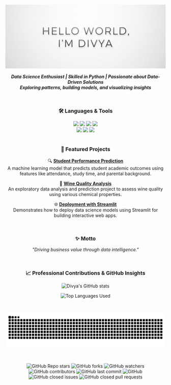<p align="center">
  <img src="https://github.com/Divya-TechInsights/Divya-TechInsights/blob/main/image.png" 
       alt="Hi, I am Divya" 
       width="800px" 
       height="200px" 
       style="object-fit: cover;" />
</p>




<div align="center">

  <strong><em>Data Science Enthusiast | Skilled in Python | Passionate about Data-Driven Solutions</em></strong><br>
  <strong><em>Exploring patterns, building models, and visualizing insights</em></strong>

<br>
</div>





<h3 align="center">🛠️ Languages & Tools</h3> 

<div align="center">

  <img src="https://img.shields.io/badge/Python-3776AB?style=for-the-badge&logo=python&logoColor=white">
  <img src="https://img.shields.io/badge/Pandas-150458?style=for-the-badge&logo=pandas&logoColor=white">
  <img src="https://img.shields.io/badge/NumPy-013243?style=for-the-badge&logo=numpy&logoColor=white">
  <img src="https://img.shields.io/badge/scikit--learn-F7931E?style=for-the-badge&logo=scikit-learn&logoColor=white"> <br>
  <img src="https://img.shields.io/badge/Matplotlib-206C8B?style=for-the-badge&logo=plotly&logoColor=white">
  <img src="https://img.shields.io/badge/Seaborn-3C4E6A?style=for-the-badge">
  <img src="https://img.shields.io/badge/Streamlit-FF4B4B?style=for-the-badge&logo=streamlit&logoColor=white">

</div>

<br>





<h3 align="center">🚀 Featured Projects</h3>

<div align="center">

 🔍 **[Student Performance Prediction](https://github.com/Divya-TechInsights/Student_Performance_Prediction)**  
  A machine learning model that predicts student academic outcomes using features like attendance, study time, and parental background.

 🍷 **[Wine Quality Analysis](https://github.com/Divya-TechInsights/Wine_Quality_Analysis)**  
  An exploratory data analysis and prediction project to assess wine quality using various chemical properties.

 🌐 **[Deployment with Streamlit](https://github.com/Divya-TechInsights/Deployment_Streamlit)**  
  Demonstrates how to deploy data science models using Streamlit for building interactive web apps.

</div>

<br>





<h3 align="center">✨ Motto</h3> 
<p align="center"><em>"Driving business value through data intelligence."</em></p>

</div>

<br>




<h3 align="center">📈 Professional Contributions & GitHub Insights</h3>

<p align="center">
  <img src="https://github-readme-stats.vercel.app/api?username=Divya-TechInsights&show_icons=true&theme=tokyonight&hide_border=true&border_radius=12&include_all_commits=true" alt="Divya's GitHub stats" />
</p>

<p align="center">
  <img src="https://github-readme-stats.vercel.app/api/top-langs/?username=Divya-TechInsights&layout=compact&theme=tokyonight&hide_border=true&border_radius=12" alt="Top Languages Used" />
</p>


<br>




![GitHub Contribution Snake](https://github.com/Divya-TechInsights/Divya-TechInsights/blob/main/Github_Contributions.svg)

<br>




<p align="center">
  <img alt="GitHub Repo stars" src="https://img.shields.io/github/stars/Divya-TechInsights/Divya-TechInsights?style=flat-square">
  <img alt="GitHub forks" src="https://img.shields.io/github/forks/Divya-TechInsights/Divya-TechInsights?style=flat-square">
  <img alt="GitHub watchers" src="https://img.shields.io/github/watchers/Divya-TechInsights/Divya-TechInsights?style=flat-square">
  <img alt="GitHub contributors" src="https://img.shields.io/github/contributors/Divya-TechInsights/Divya-TechInsights?color=blue&style=flat-square">
  <img alt="GitHub last commit" src="https://img.shields.io/github/last-commit/Divya-TechInsights/Divya-TechInsights?color=blue&style=flat-square">
  <img alt="GitHub" src="https://img.shields.io/github/license/Divya-TechInsights/Divya-TechInsights?color=blue&style=flat-square">
  <img alt="GitHub closed issues" src="https://img.shields.io/github/issues-closed/Divya-TechInsights/Divya-TechInsights?color=blue&style=flat-square">
  <img alt="GitHub closed pull requests" src="https://img.shields.io/github/issues-pr-closed/Divya-TechInsights/Divya-TechInsights?color=blue&style=flat-square">
</p>




